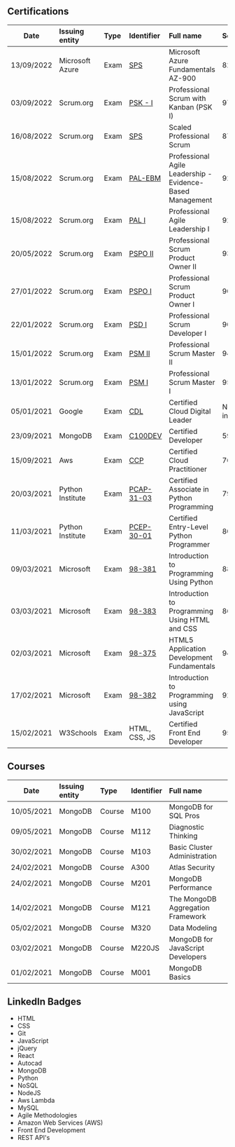 ## Certifications

| Date       | Issuing entity   | Type | Identifier                                                                               | Full name                                                 | Score   |
| ---------- | :--------------- | :--- | :--------------------------------------------------------------------------------------- | :-------------------------------------------------------- | :------ |
| 13/09/2022 | Microsoft Azure  | Exam | [SPS](https://www.credly.com/badges/0311192b-2193-4e2e-83d7-3df95f310cc7/public_url)     | Microsoft Azure Fundamentals AZ-900                       | 820     |
| 03/09/2022 | Scrum.org        | Exam | [PSK - I](https://www.credly.com/badges/90fde7a7-f08c-4126-ab1d-eb7ec761fbdc/public_url) | Professional Scrum with Kanban (PSK I)                    | 97      |
| 16/08/2022 | Scrum.org        | Exam | [SPS](https://www.credly.com/badges/0311192b-2193-4e2e-83d7-3df95f310cc7/public_url)     | Scaled Professional Scrum                                 | 87      |
| 15/08/2022 | Scrum.org        | Exam | [PAL-EBM](https://www.credly.com/badges/c583ba79-97b7-4a6e-ac8d-44d7bbaf9e19/public_url) | Professional Agile Leadership - Evidence-Based Management | 92      |
| 15/08/2022 | Scrum.org        | Exam | [PAL I](https://www.credly.com/badges/61d7a70a-659a-4553-a785-41e0bc8c0a47/public_url)   | Professional Agile Leadership I                           | 92      |
| 20/05/2022 | Scrum.org        | Exam | [PSPO II](https://www.credly.com/badges/8d3b7df8-0b88-490a-9dbb-bb2cc9b39f09/public_url) | Professional Scrum Product Owner II                       | 93      |
| 27/01/2022 | Scrum.org        | Exam | [PSPO I](https://www.credly.com/badges/a25863e1-bdad-47f9-a0e2-01dcc2427ca7/public_url)  | Professional Scrum Product Owner I                        | 90      |
| 22/01/2022 | Scrum.org        | Exam | [PSD I](https://www.credly.com/badges/08780305-13a6-4b56-84a9-84cfd3709df2/public_url)   | Professional Scrum Developer I                            | 90      |
| 15/01/2022 | Scrum.org        | Exam | [PSM II](https://www.credly.com/badges/7a01bf8f-72ef-4fda-b7c4-3742b09d6517/public_url)  | Professional Scrum Master II                              | 94      |
| 13/01/2022 | Scrum.org        | Exam | [PSM I](https://www.credly.com/badges/5ff5b7d1-5d8b-4253-bd05-74dce1b3fdbb/public_url)   | Professional Scrum Master I                               | 95      |
| 05/01/2021 | Google           | Exam | [CDL](https://www.credential.net/dd67968d-a5fd-4558-822a-49b0cff7bc21)                   | Certified Cloud Digital Leader                            | No info |
| 23/09/2021 | MongoDB          | Exam | [C100DEV](https://university.mongodb.com/certification/certificate/381251800)            | Certified Developer                                       | 593     |
| 15/09/2021 | Aws              | Exam | [CCP](https://www.credly.com/badges/af552a4b-e2db-4897-b896-83a3c9420023/public_url)     | Certified Cloud Practitioner                              | 762     |
| 20/03/2021 | Python Institute | Exam | [PCAP-31-03](https://www.credly.com/badges/59f32e65-e6b7-4e59-92e6-e0300b96668e)         | Certified Associate in Python Programming                 | 79      |
| 11/03/2021 | Python Institute | Exam | [PCEP-30-01](https://www.credly.com/badges/915b92dd-6c70-4cec-b1af-8666deca6783)         | Certified Entry-Level Python Programmer                   | 80      |
| 09/03/2021 | Microsoft        | Exam | [98-381](https://www.credly.com/badges/10a85c53-2c17-4f84-a3bf-c69b842bdd31)             | Introduction to Programming Using Python                  | 88      |
| 03/03/2021 | Microsoft        | Exam | [98-383](https://www.credly.com/badges/a80e29c7-dc98-4e07-9ce3-443d57d24fb4)             | Introduction to Programming Using HTML and CSS            | 86      |
| 02/03/2021 | Microsoft        | Exam | [98-375](https://www.credly.com/badges/2a1138cd-46d5-4c5f-9d9d-ffda34e3a063)             | HTML5 Application Development Fundamentals                | 94      |
| 17/02/2021 | Microsoft        | Exam | [98-382](https://www.credly.com/badges/d88f0286-6bf2-4bd5-8b78-b83c601d0dad)             | Introduction to Programming using JavaScript              | 92      |
| 15/02/2021 | W3Schools        | Exam | HTML, CSS, JS                                                                            | Certified Front End Developer                             | 95      |

## Courses

| Date       | Issuing entity | Type   | Identifier | Full name                         |
| ---------- | :------------- | :----- | :--------- | :-------------------------------- |
| 10/05/2021 | MongoDB        | Course | M100       | MongoDB for SQL Pros              |
| 09/05/2021 | MongoDB        | Course | M112       | Diagnostic Thinking               |
| 30/02/2021 | MongoDB        | Course | M103       | Basic Cluster Administration      |
| 24/02/2021 | MongoDB        | Course | A300       | Atlas Security                    |
| 24/02/2021 | MongoDB        | Course | M201       | MongoDB Performance               |
| 14/02/2021 | MongoDB        | Course | M121       | The MongoDB Aggregation Framework |
| 05/02/2021 | MongoDB        | Course | M320       | Data Modeling                     |
| 03/02/2021 | MongoDB        | Course | M220JS     | MongoDB for JavaScript Developers |
| 01/02/2021 | MongoDB        | Course | M001       | MongoDB Basics                    |

## LinkedIn Badges

- HTML
- CSS
- Git
- JavaScript
- jQuery
- React
- Autocad
- MongoDB
- Python
- NoSQL
- NodeJS
- Aws Lambda
- MySQL
- Agile Methodologies
- Amazon Web Services (AWS)
- Front End Development
- REST API's
